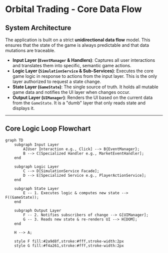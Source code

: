 # Orbital Trading - Core Data Flow

## System Architecture

The application is built on a strict **unidirectional data flow** model. This ensures that the state of the game is always predictable and that data mutations are traceable.

-   **Input Layer (`EventManager` & Handlers)**: Captures all user interactions and translates them into specific, semantic game actions.
-   **Logic Layer (`SimulationService` & Sub-Services)**: Executes the core game logic in response to actions from the input layer. This is the only layer authorized to request a state change.
-   **State Layer (`GameState`)**: The single source of truth. It holds all mutable game data and notifies the UI layer when changes occur.
-   **Output Layer (`UIManager`)**: Renders the UI based on the current data from the `GameState`. It is a "dumb" layer that only reads state and displays it.

---

## Core Logic Loop Flowchart

```mermaid
graph TD
    subgraph Input Layer
        A[User Interaction e.g., Click] --> B{EventManager};
        B --> C[Specialized Handler e.g., MarketEventHandler];
    end

    subgraph Logic Layer
        C --> D[SimulationService Facade];
        D --> E[Specialized Service e.g., PlayerActionService];
    end

    subgraph State Layer
        E -- 1. Executes logic & computes new state --> F((GameState));
    end

    subgraph Output Layer
        F -- 2. Notifies subscribers of change --> G[UIManager];
        G -- 3. Reads new state & re-renders UI --> H[DOM];
    end

    H --> A;

    style F fill:#2a9d8f,stroke:#fff,stroke-width:2px
    style G fill:#f4a261,stroke:#fff,stroke-width:2px
